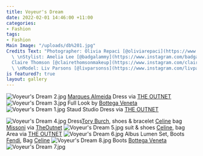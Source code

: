 ```yaml
---
title: Voyeur's Dream
date: 2022-02-01 14:46:00 +11:00
categories:
- Fashion
tags:
- Fashion
Main Image: "/uploads/db%201.jpg"
Credits Text: "Photographer: Olivia Repaci [@oliviarepaci](https://www.instagram.com/oliviarepaci/)
  \ \nStylist: Amelia Lee [@badgalammy](https://www.instagram.com/badgalammy/)  \nHMUA:
  Claire Thomson [@clairethomsonmakeup](https://www.instagram.com/clairethomsonmakeup/)
  \ \nModel: Liv Parsons [@livparsonss](https://www.instagram.com/livparsonss/) [@imgmodels](https://www.instagram.com/imgmodels/)\n"
is featured?: true
layout: gallery
---
```


![Voyeur's Dream 2.jpg](/uploads/Voyeur's%20Dream%202.jpg)
[Marques Almeida](https://www.instagram.com/marques_almeida/) Dress via [THE OUTNET](https://www.theoutnet.com/en-au/) 
![Voyeur's Dream 3.jpg](/uploads/Voyeur's%20Dream%203.jpg)
Full Look by [Bottega Veneta ](https://www.instagram.com/newbottega/)
![Voyeur's Dream 1.jpg](/uploads/Voyeur's%20Dream%201.jpg)
Staud Studio Dress via [THE OUTNET](https://www.theoutnet.com/en-au/) 

![Voyeur's Dream 4.jpg](/uploads/Voyeur's%20Dream%204.jpg)
Dress[Tory Burch](https://www.instagram.com/toryburch/), shoes & bracelet [Celine](https://www.instagram.com/celine/)  bag [Missoni](https://www.instagram.com/missoni/) via [TheOutnet](https://www.theoutnet.com/en-au/)
![Voyeur's Dream 5.jpg](/uploads/Voyeur's%20Dream%205.jpg)
suit & shoes [Celine](https://www.instagram.com/celine/),  bag Area via [THE OUTNET](https://www.theoutnet.com/en-au/)
![Voyeur's Dream 6.jpg](/uploads/Voyeur's%20Dream%206.jpg)
Albus Lumen Set, Boots [Fendi](https://www.instagram.com/Fendi/), Bag [Celine](https://www.instagram.com/celine/)
![Voyeur's Dream 8.jpg](/uploads/Voyeur's%20Dream%208.jpg)
Boots [Bottega Veneta ](https://www.instagram.com/newbottega/)
![Voyeur's Dream 7.jpg](/uploads/Voyeur's%20Dream%207.jpg)



